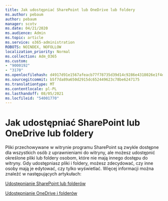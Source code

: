 ```yaml
---
title: Jak udostępniać SharePoint lub OneDrive lub foldery
ms.author: pebaum
author: pebaum
manager: scotv
ms.date: 04/21/2020
ms.audience: Admin
ms.topic: article
ms.service: o365-administration
ROBOTS: NOINDEX, NOFOLLOW
localization_priority: Normal
ms.collection: Adm_O365
ms.custom:
- "9000192"
- "3170"
ms.openlocfilehash: d4917d91e1567afeacb77f78735d39d14c9286e4318026e1f4daf1fb1c11fde4
ms.sourcegitcommit: b5f7da89a650d2915dc652449623c78be6247175
ms.translationtype: MT
ms.contentlocale: pl-PL
ms.lasthandoff: 08/05/2021
ms.locfileid: "54001770"
---
```

# <a name="how-to-share-sharepoint-or-onedrive-files-or-folders"></a>Jak udostępniać SharePoint lub OneDrive lub foldery

Pliki przechowywane w witrynie programu SharePoint są zwykle dostępne dla wszystkich osób z uprawnieniami do witryny, ale możesz udostępnić określone pliki lub foldery osobom, które nie mają innego dostępu do witryny. Gdy udostępniasz pliki i foldery, możesz zdecydować, czy inne osoby mają je edytować, czy tylko wyświetlać. Więcej informacji można znaleźć w następujących artykułach:

[Udostępnianie SharePoint lub folderów](https://support.office.com/article/1fe37332-0f9a-4719-970e-d2578da4941c)

[Udostępnianie OneDrive i folderów](https://support.microsoft.com/office/share-onedrive-files-and-folders-9fcc2f7d-de0c-4cec-93b0-a82024800c07?ui=en-US&rs=en-US&ad=US&storagetype=stage)
